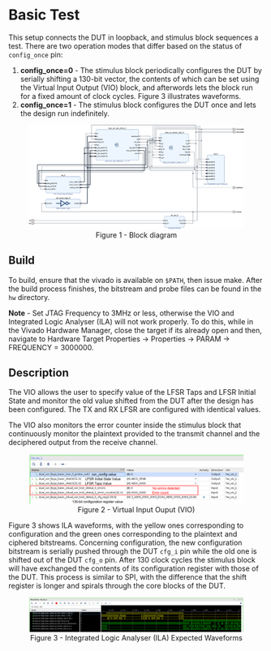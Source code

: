 # Basic Test

This setup connects the DUT in loopback, and stimulus block sequences a test. There are two operation modes that differ based on the status of `config_once` pin:
1. **config_once=0** - The stimulus block periodically configures the DUT by serially shifting a 130-bit vector, the contents of which can be set using the Virtual Input Output (VIO) block, and afterwords lets the block run for a fixed amount of clock cycles. Figure 3 illustrates waveforms.
2. **config_once=1** - The stimulus block configures the DUT once and lets the design run indefinitely. 

<div align="center" >
<figure>
<img src="./docs/dual_xor_fpga_basic.png" alt="Dual XOR Cipher block diagram">
<figcaption>Figure 1 - Block diagram</figcaption>
</figure>
</div>

## Build
To build, ensure that the vivado is available on `$PATH`, then issue make. After the build process finishes, the bitstream and probe files can be found in the `hw` directory. 

**Note** - Set JTAG Frequency to 3MHz or less, otherwise the VIO and Integrated Logic Analyser (ILA) will not work properly. To do this, while in the Vivado Hardware Manager, close the target if its already open and then, navigate to Hardware Target Properties -> Properties -> PARAM -> FREQUENCY = 3000000. 

## Description

The VIO allows the user to specify value of the LFSR Taps and LFSR Initial State and monitor the old value shifted from the DUT after the design has been configured. The TX and RX LFSR are configured with identical values. 

The VIO also monitors the error counter inside the stimulus block that continuously monitor the plaintext provided to the transmit channel and the deciphered output from the receive channel.

<div align="center" >
<figure>
<img src="./docs/vio.png" alt="Dual XOR Cipher block diagram">
<figcaption>Figure 2 - Virtual Input Ouput (VIO)</figcaption>
</figure>
</div>

Figure 3 shows ILA waveforms, with the yellow ones corresponding to configuration and the green ones corresponding to the plaintext and ciphered bitstreams. Concerning configuration, the new configuration bitstream is serially pushed through the DUT `cfg_i` pin while the old one is shifted out of the DUT `cfg_o` pin. After 130 clock cycles the stimulus block will have exchanged the contents of its configuration register with those of the DUT. This process is similar to SPI, with the difference that the shift register is longer and spirals through the core blocks of the DUT. 

<div align="center" >
<figure>
<img src="./docs/config_periodically.png" alt="Dual XOR Cipher block diagram">
<figcaption>Figure 3 - Integrated Logic Analyser (ILA) Expected Waveforms</figcaption>
</figure>
</div>
